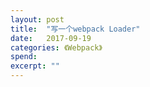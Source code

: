 ```yaml
---
layout: post
title:  "写一个webpack Loader"
date:   2017-09-19
categories: 《Webpack》
spend: 
excerpt: ""
---
```

